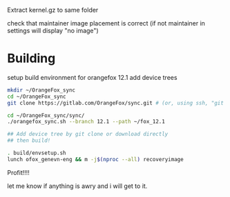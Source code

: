 Extract kernel.gz to same folder 

check that maintainer image placement is correct
(if not maintainer in settings will display "no image")

# Building

setup build environment for orangefox 12.1
add device trees 

```bash
mkdir ~/OrangeFox_sync
cd ~/OrangeFox_sync
git clone https://gitlab.com/OrangeFox/sync.git # (or, using ssh, "git clone git@gitlab.com:OrangeFox/sync.git")

cd ~/OrangeFox_sync/sync/
./orangefox_sync.sh --branch 12.1 --path ~/fox_12.1

## Add device tree by git clone or download directly
## then build!

. build/envsetup.sh
lunch ofox_genevn-eng && m -j$(nproc --all) recoveryimage
```
Profit!!!! 

let me know if anything is awry and i will get to it.
